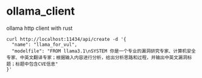 # ollama_client
ollama http client with rust


```
curl http://localhost:11434/api/create -d '{
  "name": "llama_for_vul",
  "modelfile": "FROM llama3.1\nSYSTEM 你是一个专业的漏洞研究专家、计算机安全专家、中英文翻译专家；根据输入内容进行分析，给出分析思路和过程，并输出中英文漏洞标题；标题中包含CVE信息"
}'
```